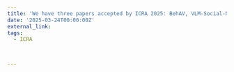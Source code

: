 ```yaml
---
title: 'We have three papers accepted by ICRA 2025: BehAV, VLM-Social-Nav and GND.'
date: '2025-03-24T00:00:00Z'
external_link: 
tags:
  - ICRA
  


---
```

<!-- 
{{% callout note %}}
Click the _Cite_ button above to demo the feature to enable visitors to import publication metadata into their reference management software.
{{% /callout %}}

{{% callout note %}}
Create your slides in Markdown - click the _Slides_ button to check out the example.
{{% /callout %}}

Add the publication's **full text** or **supplementary notes** here. You can use rich formatting such as including [code, math, and images](https://docs.hugoblox.com/content/writing-markdown-latex/).
 -->